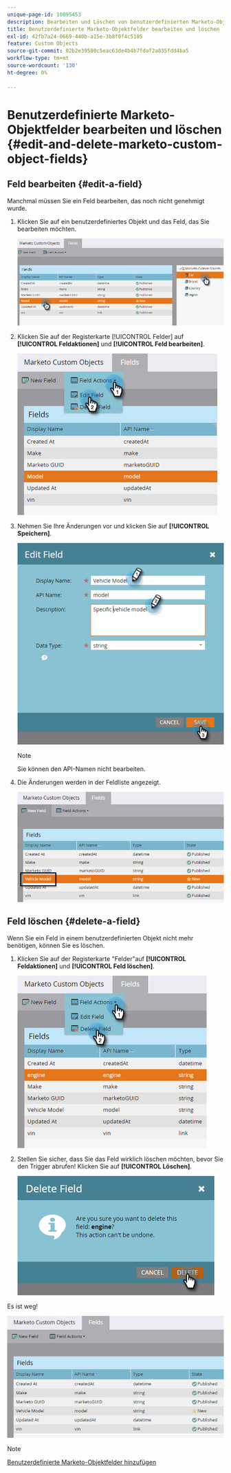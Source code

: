 ```yaml
---
unique-page-id: 10095453
description: Bearbeiten und Löschen von benutzerdefinierten Marketo-Objektfeldern - Marketo Docs - Produktdokumentation
title: Benutzerdefinierte Marketo-Objektfelder bearbeiten und löschen
exl-id: 42fb7a24-0669-440b-a15e-3b8f0f4c5105
feature: Custom Objects
source-git-commit: 02b2e39580c5eac63de4b4b7fdaf2a835fdd4ba5
workflow-type: tm+mt
source-wordcount: '130'
ht-degree: 0%

---
```


# Benutzerdefinierte Marketo-Objektfelder bearbeiten und löschen {#edit-and-delete-marketo-custom-object-fields}

## Feld bearbeiten {#edit-a-field}

Manchmal müssen Sie ein Feld bearbeiten, das noch nicht genehmigt wurde.

1. Klicken Sie auf ein benutzerdefiniertes Objekt und das Feld, das Sie bearbeiten möchten.

   ![](assets/edit-and-delete-marketo-custom-object-fields-1.png)

1. Klicken Sie auf der Registerkarte [!UICONTROL Felder] auf **[!UICONTROL Feldaktionen]** und **[!UICONTROL Feld bearbeiten]**.

   ![](assets/edit-and-delete-marketo-custom-object-fields-2.png)

1. Nehmen Sie Ihre Änderungen vor und klicken Sie auf **[!UICONTROL Speichern]**.

   ![](assets/edit-and-delete-marketo-custom-object-fields-3.png)

   >[!NOTE]
   >
   >Sie können den API-Namen nicht bearbeiten.

1. Die Änderungen werden in der Feldliste angezeigt.

   ![](assets/edit-and-delete-marketo-custom-object-fields-4.png)

## Feld löschen {#delete-a-field}

Wenn Sie ein Feld in einem benutzerdefinierten Objekt nicht mehr benötigen, können Sie es löschen.

1. Klicken Sie auf der Registerkarte &quot;Felder&quot;auf **[!UICONTROL Feldaktionen]** und **[!UICONTROL Feld löschen]**.

   ![](assets/edit-and-delete-marketo-custom-object-fields-5.png)

1. Stellen Sie sicher, dass Sie das Feld wirklich löschen möchten, bevor Sie den Trigger abrufen! Klicken Sie auf **[!UICONTROL Löschen]**.

   ![](assets/edit-and-delete-marketo-custom-object-fields-6.png)

Es ist weg!

![](assets/edit-and-delete-marketo-custom-object-fields-7.png)

>[!NOTE]
>
>[Benutzerdefinierte Marketo-Objektfelder hinzufügen](/help/marketo/product-docs/administration/marketo-custom-objects/add-marketo-custom-object-fields.md)
